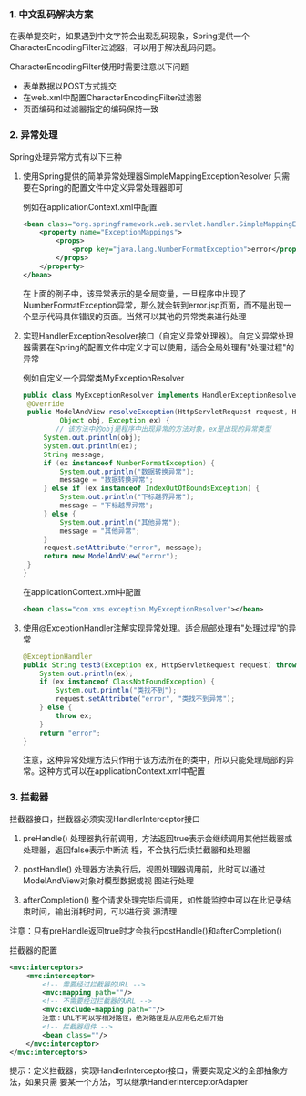 ### 1. 中文乱码解决方案

在表单提交时，如果遇到中文字符会出现乱码现象，Spring提供一个CharacterEncodingFilter
​过滤器，可以用于解决乱码问题。

CharacterEncodingFilter使用时需要注意以下问题

- 表单数据以POST方式提交
- 在web.xml中配置CharacterEncodingFilter过滤器
- 页面编码和过滤器指定的编码保持一致	

### 2. 异常处理
Spring处理异常方式有以下三种

1. 使用Spring提供的简单异常处理器SimpleMappingExceptionResolver
   只需要在Spring的配置文件中定义异常处理器即可

   例如在applicationContext.xml中配置
   
   ```xml
   <bean class="org.springframework.web.servlet.handler.SimpleMappingExceptionResolver">
       <property name="ExceptionMappings">
           <props>
               <prop key="java.lang.NumberFormatException">error</prop>
           </props>
       </property>
   </bean>
   ```
   
   在上面的例子中，该异常表示的是全局变量，一旦程序中出现了NumberFormatException异常，那么就会转到error.jsp页面，而不是出现一个显示代码具体错误的页面。当然可以其他的异常类来进行处理
   
2. 实现HandlerExceptionResolver接口（自定义异常处理器）。自定义异常处理器需要在Spring的配置文件中定义才可以使用，适合全局处理有"处理过程"的异常	

   例如自定义一个异常类MyExceptionResolver

   ```java
   public class MyExceptionResolver implements HandlerExceptionResolver {
   	@Override
   	public ModelAndView resolveException(HttpServletRequest request, HttpServletResponse response,
   			Object obj, Exception ex) {
           // 该方法中的obj是程序中出现异常的方法对象，ex是出现的异常类型
   		System.out.println(obj);
   		System.out.println(ex);
   		String message;
   		if (ex instanceof NumberFormatException) {
   			System.out.println("数据转换异常");
   			message = "数据转换异常";
   		} else if (ex instanceof IndexOutOfBoundsException) {
   			System.out.println("下标越界异常");
   			message = "下标越界异常";
   		} else {
   			System.out.println("其他异常");
   			message = "其他异常";
   		}
   		request.setAttribute("error", message);
   		return new ModelAndView("error");
   	}
   }
   ```

   在applicationContext.xml中配置

   ```xml
   <bean class="com.xms.exception.MyExceptionResolver"></bean>
   ```

3. 使用@ExceptionHandler注解实现异常处理。适合局部处理有"处理过程"的异常

   ```java
   @ExceptionHandler
   public String test3(Exception ex, HttpServletRequest request) throws Exception {
       System.out.println(ex);
       if (ex instanceof ClassNotFoundException) {
           System.out.println("类找不到");
           request.setAttribute("error", "类找不到异常");
       } else {
           throw ex;
       }
       return "error";
   }
   ```

   注意，这种异常处理方法只作用于该方法所在的类中，所以只能处理局部的异常。这种方式可以在applicationContext.xml中配置

### 3. 拦截器

拦截器接口，拦截器必须实现HandlerInterceptor接口

1. preHandle()
   处理器执行前调用，方法返回true表示会继续调用其他拦截器或处理器，返回false表示中断流
   程，不会执行后续拦截器和处理器

2. postHandle()
   处理器方法执行后，视图处理器调用前，此时可以通过ModelAndView对象对模型数据或视
   图进行处理

3. afterCompletion()
   整个请求处理完毕后调用，如性能监控中可以在此记录结束时间，输出消耗时间，可以进行资
   源清理

注意：只有preHandle返回true时才会执行postHandle()和afterCompletion()

拦截器的配置

```xml
<mvc:interceptors>
    <mvc:interceptor>
        <!-- 需要经过拦截器的URL -->
        <mvc:mapping path=""/>
        <!-- 不需要经过拦截器的URL -->
        <mvc:exclude-mapping path=""/>
        注意：URL不可以写相对路径，绝对路径是从应用名之后开始
        <!-- 拦截器组件 -->
        <bean class=""/>
    </mvc:interceptor>
</mvc:interceptors>	
```

提示：定义拦截器，实现HandlerInterceptor接口，需要实现定义的全部抽象方法，如果只需
要某一个方法，可以继承HandlerInterceptorAdapter